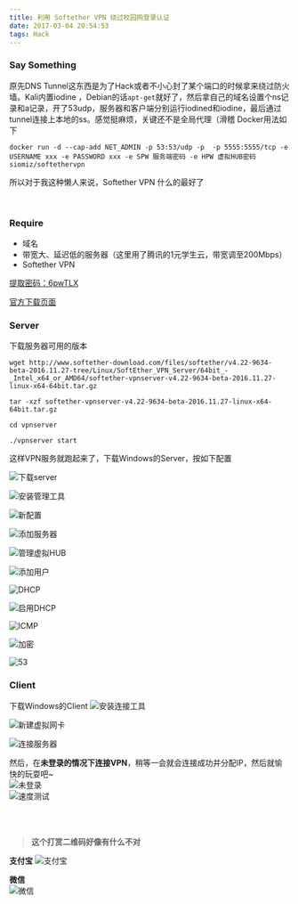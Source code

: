 ```yaml
---
title: 利用 Softether VPN 绕过校园网登录认证
date: 2017-03-04 20:54:53
tags: Hack
---
```


### Say Something
原先DNS Tunnel这东西是为了Hack或者不小心封了某个端口的时候拿来绕过防火墙。Kali内置iodine ，Debian的话`apt-get`就好了，然后拿自己的域名设置个ns记录和a记录，开了53udp，服务器和客户端分别运行iodined和iodine，最后通过tunnel连接上本地的ss。感觉挺麻烦，关键还不是全局代理（滑稽
Docker用法如下

    docker run -d --cap-add NET_ADMIN -p 53:53/udp -p  -p 5555:5555/tcp -e USERNAME xxx -e PASSWORD xxx -e SPW 服务端密码 -e HPW 虚拟HUB密码 siomiz/softethervpn

所以对于我这种懒人来说，Softether VPN 什么的最好了
<!--more-->
<br>

### Require
* 域名
* 带宽大、延迟低的服务器（这里用了腾讯的1元学生云，带宽调至200Mbps）
* Softether VPN

[提取密码：6pwTLX]

[官方下载页面]
<br>

### Server
下载服务器可用的版本

    wget http://www.softether-download.com/files/softether/v4.22-9634-beta-2016.11.27-tree/Linux/SoftEther_VPN_Server/64bit_-_Intel_x64_or_AMD64/softether-vpnserver-v4.22-9634-beta-2016.11.27-linux-x64-64bit.tar.gz
    
    tar -xzf softether-vpnserver-v4.22-9634-beta-2016.11.27-linux-x64-64bit.tar.gz
    
    cd vpnserver
    
    ./vpnserver start


这样VPN服务就跑起来了，下载Windows的Server，按如下配置

![下载server][下载server]
<br>

![安装管理工具][安装管理工具]
<br>

![新配置][新配置]
<br>

![添加服务器][添加服务器]
<br>

![管理虚拟HUB][管理虚拟HUB]
<br>

![添加用户][添加用户]
<br>

![DHCP][DHCP]
<br>

![启用DHCP][启用DHCP]
<br>

![ICMP][ICMP]
<br>

![加密][加密]
<br>

![53][53]
<br>

### Client
下载Windows的Client
![安装连接工具][安装连接工具]
<br>

![新建虚拟网卡][新建虚拟网卡]
<br>

![连接服务器][连接服务器]
<br>

然后，在**未登录的情况下连接VPN**，稍等一会就会连接成功并分配IP，然后就愉快的玩耍吧~
<br>
![未登录][未登录]
<br>
![速度测试][速度测试]


<br><br>
> **这个打赏二维码好像有什么不对**

**支付宝** 
![支付宝][支付宝]

**微信**  
![微信][微信]

[支付宝]: https://of4jd0bcc.qnssl.com/Blog/%E6%89%93%E8%B5%8F/alipay/girl_ailipay.gif?imageView2/1/w/200/h/200

[微信]: https://of4jd0bcc.qnssl.com/Blog/%E6%89%93%E8%B5%8F/wechat/patapon_wechat.gif?imageView2/1/w/200/h/200


[提取密码：6pwTLX]: https://www.jianguoyun.com/p/DezKzhwQv96jBhjQoSc%20
[官方下载页面]: http://www.softether-download.com/cn.aspx
[下载server]: https://of4jd0bcc.qnssl.com/VPN/%E4%B8%8B%E8%BD%BDserver.png
[安装管理工具]: https://of4jd0bcc.qnssl.com/VPN/%E5%AE%89%E8%A3%85%E7%AE%A1%E7%90%86%E5%B7%A5%E5%85%B7.png
[新配置]: https://of4jd0bcc.qnssl.com/VPN/%E6%96%B0%E9%85%8D%E7%BD%AE.jpg
[添加服务器]: https://of4jd0bcc.qnssl.com/VPN/%E6%B7%BB%E5%8A%A0%E6%9C%8D%E5%8A%A1%E5%99%A8.jpg
[管理虚拟HUB]: https://of4jd0bcc.qnssl.com/VPN/%E7%AE%A1%E7%90%86%E8%99%9A%E6%8B%9FHUB.jpg
[添加用户]: https://of4jd0bcc.qnssl.com/VPN/%E6%B7%BB%E5%8A%A0%E7%94%A8%E6%88%B7.png
[DHCP]: https://of4jd0bcc.qnssl.com/VPN/DHCP.jpg
[启用DHCP]: https://of4jd0bcc.qnssl.com/VPN/%E5%90%AF%E7%94%A8DHCP.jpg
[ICMP]: https://of4jd0bcc.qnssl.com/VPN/ICMP.jpg
[加密]: https://of4jd0bcc.qnssl.com/VPN/%E5%8A%A0%E5%AF%86.jpg
[53]: https://of4jd0bcc.qnssl.com/VPN/53.png
[安装连接工具]: https://of4jd0bcc.qnssl.com/VPN/%E5%AE%89%E8%A3%85%E8%BF%9E%E6%8E%A5%E5%B7%A5%E5%85%B7.png
[新建虚拟网卡]: https://of4jd0bcc.qnssl.com/VPN/%E6%96%B0%E5%BB%BA%E8%99%9A%E6%8B%9F%E7%BD%91%E5%8D%A1.png
[连接服务器]: https://of4jd0bcc.qnssl.com/VPN/%E8%BF%9E%E6%8E%A5%E6%9C%8D%E5%8A%A1%E5%99%A8.png
[未登录]: https://of4jd0bcc.qnssl.com/VPN/%E6%9C%AA%E7%99%BB%E5%BD%95.png
[速度测试]: https://of4jd0bcc.qnssl.com/VPN/%E9%80%9F%E5%BA%A6%E6%B5%8B%E8%AF%95.png
